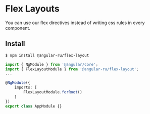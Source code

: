 # Flex Layouts

You can use our flex directives instead of writing css rules in every component.

## Install

```bash
$ npm install @angular-ru/flex-layout
```

```ts
import { NgModule } from '@angular/core';
import { FlexLayoutModule } from '@angular-ru/flex-layout';
...

@NgModule({
    imports: [
        FlexLayoutModule.forRoot()
    ]
})
export class AppModule {}
```
